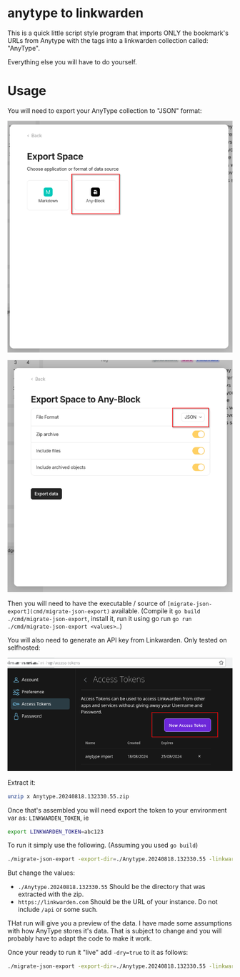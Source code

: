 # anytype to linkwarden

This is a quick little script style program that imports ONLY the bookmark's URLs from Anytype with the tags into a linkwarden
collection called: "AnyType".

Everything else you will have to do yourself.

# Usage

You will need to export your AnyType collection to "JSON" format:

![img.png](img.png)

![img_1.png](img_1.png)

Then you will need to have the executable / source of `[migrate-json-export](cmd/migrate-json-export)` available. (Compile it `go build ./cmd/migrate-json-export`, install it, run it using go run `go run ./cmd/migrate-json-export <values>`..)

You will also need to generate an API key from Linkwarden. Only tested on selfhosted:

![img_2.png](img_2.png)

Extract it:

```bash
unzip x Anytype.20240818.132330.55.zip
```

Once that's assembled you will need export the token to your environment var as: `LINKWARDEN_TOKEN`, ie

```bash
export LINKWARDEN_TOKEN=abc123
```

To run it simply use the following. (Assuming you used `go build`)
```bash
./migrate-json-export -export-dir=./Anytype.20240818.132330.55 -linkwarden-endpoint=https://linkwarden.com
```

But change the values:
* `./Anytype.20240818.132330.55` Should be the directory that was extracted with the zip.
* `https://linkwarden.com` Should be the URL of your instance. Do not include `/api` or some such.

THat run will give you a preview of the data. I have made some assumptions with how AnyType stores it's data. That is subject to change
and you will probably have to adapt the code to make it work.

Once your ready to run it "live" add `-dry=true` to it as follows:
```bash
./migrate-json-export -export-dir=./Anytype.20240818.132330.55 -linkwarden-endpoint=https://linkwarden.com -dry=true
```
